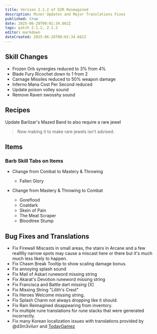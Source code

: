 ```yaml
---
title: Version 2.1.2 of D2R Reimagined
description: Minor Updates and Major Translations Fixes
published: true
date: 2025-06-28T00:01:34.662Z
tags: patch 2.1.2, 2.1.2
editor: markdown
dateCreated: 2025-06-28T00:01:34.662Z
---
```


## Skill Changes
- Frozen Orb synergies reduced to 3% from 4%
- Blade Fury Ricochet down to 1 from 2
- Carnage Missiles reduced to 50% weapon damage
- Inferno Mana Cost Per Second reduced
- Update poison volley sound
- Remove Raven swooshy sound

## Recipes
Update Barilzar's Mazed Band to also require a rare jewel
>Now making it to make rare jewels isn't advised.

## Items
### Barb Skill Tabs on Items
- Change from Combat to Mastery & Throwing
  - Fallen Glory

- Change from Mastery & Throwing to Combat
  - Goreflood
  - Coaldark
  - Skein of Pain
  - The Meat Scraper
  - Bloodtree Stump

## Bug Fixes and Translations
- Fix Firewall Miscasts in small areas, the stairs in Arcane and a few reallllly narrow spots may cause a miscast here or there but it's much much less likely to happen.
- Fix Chasm Break Tooltip to show scaling damage bonus.
- Fix annoying splash sound
- Fix Mail of Askari runeword missing string
- Fix Akarat's Devotion runeword missing string
- Fix Francisca and Battle dart missing [X]
- Fix Missing String "Lilith's Crest"
- Fix Heroes Welcome missing string.
- Fix Splash Charm not always dropping like it should.
- Fix Rain Reimagined disappearing from inventory.
- Fix multiple rune translations for rune stacks that were generated incorrectly.
- Fix many Korean localization issues with translations provided by @d3m3vilurr and [TodayGamez](https://www.youtube.com/@todayplaygame)